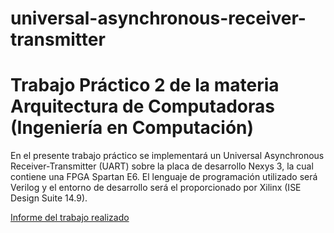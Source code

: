 # universal-asynchronous-receiver-transmitter

Trabajo Práctico 2 de la materia Arquitectura de Computadoras (Ingeniería en Computación)
==============================

En el presente trabajo práctico se implementará un Universal Asynchronous
Receiver-Transmitter (UART) sobre la placa de desarrollo Nexys 3, la cual contiene una
FPGA Spartan E6.
El lenguaje de programación utilizado será Verilog y el entorno de desarrollo será el
proporcionado por Xilinx (ISE Design Suite 14.9).

[Informe del trabajo realizado](https://github.com/Agustincou/universal-asynchronous-receiver-transmitter/blob/master/InformeTP2UART.pdf)
